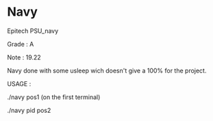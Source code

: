 # Navy
Epitech PSU_navy

Grade : A

Note : 19.22

Navy done with some usleep wich doesn't give a 100% for the project.


USAGE : 

./navy pos1 (on the first terminal)

./navy pid pos2
